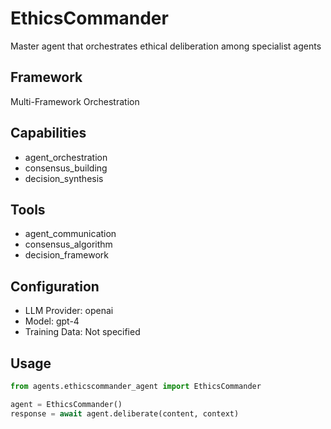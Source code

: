 # EthicsCommander

Master agent that orchestrates ethical deliberation among specialist agents

## Framework
Multi-Framework Orchestration

## Capabilities
- agent_orchestration
- consensus_building
- decision_synthesis

## Tools
- agent_communication
- consensus_algorithm
- decision_framework

## Configuration
- LLM Provider: openai
- Model: gpt-4
- Training Data: Not specified

## Usage
```python
from agents.ethicscommander_agent import EthicsCommander

agent = EthicsCommander()
response = await agent.deliberate(content, context)
```
